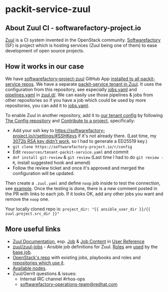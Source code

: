# packit-service-zuul

## About Zuul CI - softwarefactory-project.io

[Zuul](https://zuul-ci.org) is a CI system invented in the OpenStack community.
[Softwarefactory](https://softwarefactory-project.io) (SF) is project which is hosting services (Zuul being one of them) to ease development of open source projects.

## How it works in our case

We have [softwarefactory-project-zuul](https://github.com/apps/softwarefactory-project-zuul)
GitHub App [installed to all packit-service repos](https://github.com/organizations/packit-service/settings/installations).
We have a separate [packit-service tenant in Zuul](https://softwarefactory-project.io/zuul/t/packit-service/status).
It uses the configuration from this repository, see especially
[jobs.yaml](https://github.com/packit-service/packit-service-zuul/blob/main/zuul.d/jobs.yaml)
and [pipelines.yaml](https://github.com/packit-service/packit-service-zuul/blob/main/zuul.d/pipelines.yaml)
in [zuul.d/](https://github.com/packit-service/packit-service-zuul/tree/main/zuul.d).
We can easily use those pipelines & jobs from other repositories so if you have
a job which could be used by more repositories, you can add it to
[jobs.yaml](https://github.com/packit-service/packit-service-zuul/blob/main/zuul.d/jobs.yaml).

To enable Zuul in another repository, add it to
[our tenant config](https://softwarefactory-project.io/cgit/config/tree/resources/tenant-packit-service.yaml)
by following [The Config repository](https://softwarefactory-project.io/docs/user/config_repo.html)
and [Contribute to a project](https://softwarefactory-project.io/docs/user/index.html), specifically:

- Add your ssh key to https://softwarefactory-project.io/r/settings/#SSHKeys if it's not already there.
  (Last time, my [3072b RSA key didn't work](https://dev.to/bowmanjd/upgrade-ssh-client-keys-and-remote-servers-after-fedora-33-s-new-crypto-policy-47ag),
  so I had to generate a ED25519 key.)
- `git clone https://softwarefactory-project.io/r/config`
- Edit `resources/tenant-packit-service.yaml` and commit
- `dnf install git-review` & `git review`
  (Last time I had to do `git review -R`, install suggested hook and amend)
- Follow the review ticket and once it's approved and merged the configuration will be updated.

Then create a `.zuul.yaml` and define `noop` job inside to test the connection,
see [example](https://github.com/packit-service/packit-service-zuul/pull/8/files).
Once the testing is done, there is a new comment posted in the PR with links to each job.
If it looks OK, add any other jobs you want and remove the `noop` one.

Your locally cloned repo is: `project_dir: "{{ ansible_user_dir }}/{{ zuul.project.src_dir }}"`

## More useful links

- [Zuul Documentation](https://zuul-ci.org/docs), esp. [Job](https://zuul-ci.org/docs/zuul/reference/job_def.html) & [Job Content](https://zuul-ci.org/docs/zuul/reference/jobs.html) in [User Reference](https://zuul-ci.org/docs/zuul/reference/user.html)
- [zuul/zuul-jobs](https://opendev.org/zuul/zuul-jobs) - Ansible job definitions for Zuul. [Roles](https://opendev.org/zuul/zuul-jobs/src/branch/master/roles) are [used](https://zuul-ci.org/docs/zuul/reference/job_def.html#attr-job.roles) by the [base job](https://github.com/packit-service/packit-service-zuul/blob/main/zuul.d/jobs.yaml#L10).
- [OpenStack's repo](https://opendev.org/zuul/zuul-jobs/src/branch/master) with existing jobs, playbooks and roles and [repositories which use it](https://opendev.org/openstack).
- [Available nodes](https://softwarefactory-project.io/cgit/config/tree/nodepool/diskimages/package.dhall).
- Zuul/Gerrit questions & issues:
  - Internal IRC channel #rhos-ops
  - softwarefactory-operations-team@redhat.com
